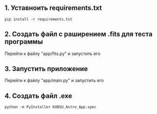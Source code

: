 ## 1. Уставноить requirements.txt
```
pip install -r requirements.txt
```

## 2. Создать файл с раширением .fits для теста программы
Перейти к файлу "app/fits.py" и запустить его

## 3. Запустить приложение
Перейти к файлу "app/main.py" и запустить его

## 4. Создать файл .exe
```
python -m PyInstaller KUBSU_Astro_App.spec
```